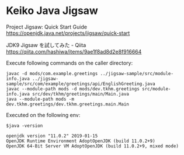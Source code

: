 # Keiko Java Jigsaw

Project Jigsaw: Quick Start Guide https://openjdk.java.net/projects/jigsaw/quick-start

JDK9 Jigsaw を試してみた - Qiita https://qiita.com/hashiwa/items/9ae1f8ad8d2e8f916664

Execute following commands on the caller directory:

```
javac -d mods/com.example.greetings ../jigsaw-sample/src/module-info.java ../jigsaw-sample/src/com/example/greetings/api/EnglishGreeting.java
javac --module-path mods -d mods/dev.tkhm.greetings src/module-info.java src/dev/tkhm/greetings/main/Main.java
java --module-path mods -m dev.tkhm.greetings/dev.tkhm.greetings.main.Main
```

Executed on the following env:

```
$java -version

openjdk version "11.0.2" 2019-01-15
OpenJDK Runtime Environment AdoptOpenJDK (build 11.0.2+9)
OpenJDK 64-Bit Server VM AdoptOpenJDK (build 11.0.2+9, mixed mode)
```
